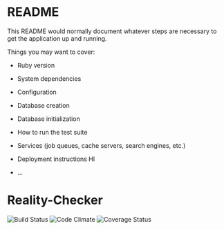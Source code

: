 # README

This README would normally document whatever steps are necessary to get the
application up and running.

Things you may want to cover:

* Ruby version

* System dependencies

* Configuration

* Database creation

* Database initialization

* How to run the test suite

* Services (job queues, cache servers, search engines, etc.)

* Deployment instructions
HI
* ...
# Reality-Checker

![Build Status](https://codeship.com/projects/8b1f6010-10c3-0135-1491-122080d0a455/status?branch=master)
![Code Climate](https://codeclimate.com/github/philip10023/Reality-Checker.png)
![Coverage Status](https://coveralls.io/repos/philip10023/Reality-Checker/badge.png)
